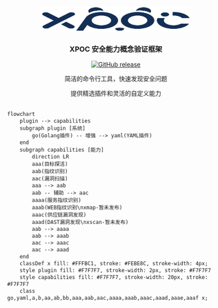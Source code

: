 <p align="center">
  <picture>
    <source srcset="./img/logo.svg">
    <img alt="xpoc" src="./img/logo.svg" width="352" height="59" style="max-width: 100%;">
  </picture>
</p>

<h3 align="center">
    XPOC 安全能力概念验证框架
</h3>

<p align="center">
    <a href="https://github.com/chaitin/xpoc/releases">
        <img alt="GitHub release" src="https://img.shields.io/github/release/chaitin/xpoc.svg?style=for-the-badge">
    </a>
   
</p>

<p align="center">简洁的命令行工具，快速发现安全问题</p>
<p align="center">提供精选插件和灵活的自定义能力</p>

```mermaid

flowchart
    plugin --> capabilities
    subgraph plugin [系统]
        go(Golang插件) -- 增强 --> yaml(YAML插件)
    end
    subgraph capabilities [能力]
        direction LR
        aaa(目标探活)
        aab(指纹识别)
        aac(漏洞扫描)
        aaa --> aab
        aab -- 辅助 --> aac
        aaaa(服务指纹识别)
        aaab(WEB指纹识别\nxmap-暂未发布)
        aaac(供应链漏洞发现)
        aaad(DAST漏洞发现\nxscan-暂未发布)
        aab --> aaaa
        aab --> aaab
        aac --> aaac
        aac --> aaad
    end
    classDef x fill: #FFFBC1, stroke: #FEBE8C, stroke-width: 4px;
    style plugin fill: #F7F7F7, stroke-width: 2px, stroke: #F7F7F7
    style capabilities fill: #F7F7F7, stroke-width: 20px, stroke: #F7F7F7
    class go,yaml,a,b,aa,ab,bb,aaa,aab,aac,aaaa,aaab,aaac,aaad,aaae,aaaf x;
```


